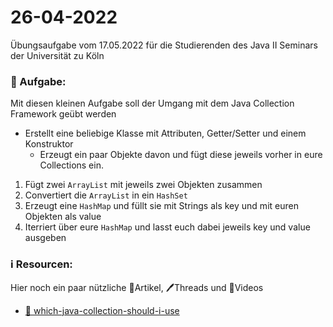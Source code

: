 # 26-04-2022

Übungsaufgabe vom 17.05.2022 für die Studierenden des Java II Seminars der Universität zu Köln


### 📝 Aufgabe:

Mit diesen kleinen Aufgabe soll der Umgang mit dem Java Collection Framework geübt werden

- Erstellt eine beliebige Klasse mit Attributen, Getter/Setter und einem Konstruktor
  - Erzeugt ein paar Objekte davon und fügt diese jeweils vorher in eure Collections ein.
1. Fügt zwei ```ArrayList``` mit jeweils zwei Objekten zusammen
2. Convertiert die ```ArrayList``` in ein ```HashSet```
3. Erzeugt eine ```HashMap``` und füllt sie mit Strings als key und mit euren Objekten als value
4. Iterriert über eure ```HashMap``` und lasst euch dabei jeweils key und value ausgeben


### ℹ️ Resourcen:
Hier noch ein paar nützliche 📃Artikel, 🖊️Threads und 🎥Videos

- [📃 which-java-collection-should-i-use](https://stackoverflow.com/questions/21974361/which-java-collection-should-i-use)




